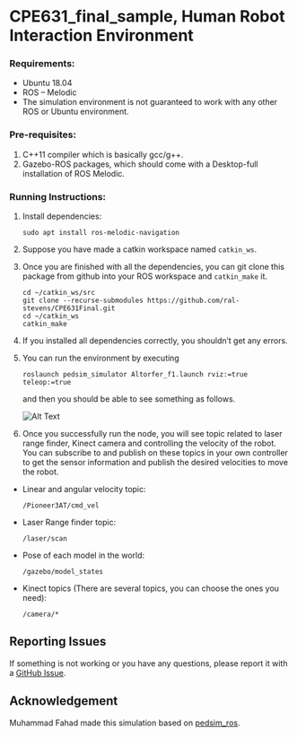 # CPE631_final_sample, Human Robot Interaction Environment
### Requirements:
* Ubuntu 18.04
* ROS – Melodic
* The simulation environment is not guaranteed to work with any other ROS or Ubuntu environment.
### Pre-requisites:
1. C++11 compiler which is basically gcc/g++.
2. Gazebo-ROS packages, which should come with a Desktop-full installation of ROS Melodic.
### Running Instructions:
1. Install dependencies:
    ```shell
    sudo apt install ros-melodic-navigation
    ```
3. Suppose you have made a catkin workspace named `catkin_ws`.
4. Once you are finished with all the dependencies, you can git clone this package from github into your ROS workspace and `catkin_make` it. 
    ```shell
    cd ~/catkin_ws/src
    git clone --recurse-submodules https://github.com/ral-stevens/CPE631Final.git
    cd ~/catkin_ws
    catkin_make
    ```
1. If you installed all dependencies correctly, you shouldn’t get any errors.
1. You can run the environment by executing
    ```shell
    roslaunch pedsim_simulator Altorfer_f1.launch rviz:=true teleop:=true
    ```
    and then you should be able to see something as follows.

    ![Alt Text](other/sample.gif)

1. Once you successfully run the node, you will see topic related to laser range finder, Kinect camera and controlling the velocity of the robot. You can subscribe to and publish on these topics in your own controller to get the sensor information and publish the desired velocities to move the robot.
* Linear and angular velocity topic:
    ```shell
    /Pioneer3AT/cmd_vel
    ```
* Laser Range finder topic:
    ```shell
    /laser/scan
    ```
* Pose of each model in the world:
    ```shell
    /gazebo/model_states
    ```
* Kinect topics (There are several topics, you can choose the ones you need):
    ```shell
    /camera/*
    ```
## Reporting Issues
If something is not working or you have any questions, please report it with a [GitHub Issue](https://github.com/ral-stevens/CPE631Final/issues).



## Acknowledgement
Muhammad Fahad made this simulation based on [pedsim_ros](https://github.com/srl-freiburg/pedsim_ros).
